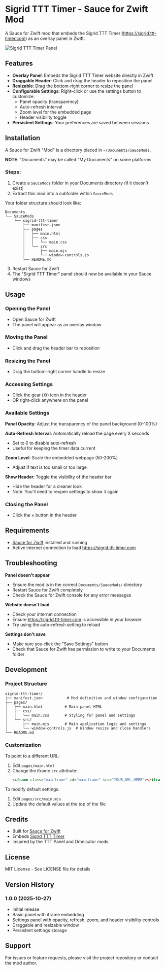 # Sigrid TTT Timer - Sauce for Zwift Mod

A Sauce for Zwift mod that embeds the Sigrid TTT Timer (https://sigrid.ttt-timer.com) as an overlay panel in Zwift.

![Sigrid TTT Timer Panel](https://via.placeholder.com/600x400?text=Sigrid+TTT+Timer+Panel)

## Features

- **Overlay Panel**: Embeds the Sigrid TTT Timer website directly in Zwift
- **Draggable Header**: Click and drag the header to reposition the panel
- **Resizable**: Drag the bottom-right corner to resize the panel
- **Configurable Settings**: Right-click or use the settings button to customize:
  - Panel opacity (transparency)
  - Auto-refresh interval
  - Zoom level for the embedded page
  - Header visibility toggle
- **Persistent Settings**: Your preferences are saved between sessions

## Installation

A Sauce for Zwift "Mod" is a directory placed in `~/Documents/SauceMods`.

**NOTE**: "Documents" may be called "My Documents" on some platforms.

### Steps:

1. Create a `SauceMods` folder in your Documents directory (if it doesn't exist)
2. Extract this mod into a subfolder within `SauceMods`

Your folder structure should look like:
```
Documents
└── SauceMods
    └── sigrid-ttt-timer
        ├── manifest.json
        ├── pages
        │   ├── main.html
        │   ├── css
        │   │   └── main.css
        │   └── src
        │       ├── main.mjs
        │       └── window-controls.js
        └── README.md
```

3. Restart Sauce for Zwift
4. The "Sigrid TTT Timer" panel should now be available in your Sauce windows

## Usage

### Opening the Panel
- Open Sauce for Zwift
- The panel will appear as an overlay window

### Moving the Panel
- Click and drag the header bar to reposition

### Resizing the Panel
- Drag the bottom-right corner handle to resize

### Accessing Settings
- Click the gear (⚙) icon in the header
- OR right-click anywhere on the panel

### Available Settings

**Panel Opacity**: Adjust the transparency of the panel background (0-100%)

**Auto-Refresh Interval**: Automatically reload the page every X seconds
- Set to 0 to disable auto-refresh
- Useful for keeping the timer data current

**Zoom Level**: Scale the embedded webpage (50-200%)
- Adjust if text is too small or too large

**Show Header**: Toggle the visibility of the header bar
- Hide the header for a cleaner look
- Note: You'll need to reopen settings to show it again

### Closing the Panel
- Click the × button in the header

## Requirements

- [Sauce for Zwift](https://www.sauce.llc/) installed and running
- Active internet connection to load https://sigrid.ttt-timer.com

## Troubleshooting

**Panel doesn't appear**
- Ensure the mod is in the correct `Documents/SauceMods/` directory
- Restart Sauce for Zwift completely
- Check the Sauce for Zwift console for any error messages

**Website doesn't load**
- Check your internet connection
- Ensure https://sigrid.ttt-timer.com is accessible in your browser
- Try using the auto-refresh setting to reload

**Settings don't save**
- Make sure you click the "Save Settings" button
- Check that Sauce for Zwift has permission to write to your Documents folder

## Development

### Project Structure
```
sigrid-ttt-timer/
├── manifest.json           # Mod definition and window configuration
├── pages/
│   ├── main.html          # Main panel HTML
│   ├── css/
│   │   └── main.css       # Styling for panel and settings
│   └── src/
│       ├── main.mjs       # Main application logic and settings
│       └── window-controls.js  # Window resize and close handlers
└── README.md
```

### Customization

To point to a different URL:
1. Edit `pages/main.html`
2. Change the iframe `src` attribute:
   ```html
   <iframe class="mainframe" id="mainframe" src="YOUR_URL_HERE"></iframe>
   ```

To modify default settings:
1. Edit `pages/src/main.mjs`
2. Update the default values at the top of the file

## Credits

- Built for [Sauce for Zwift](https://www.sauce.llc/)
- Embeds [Sigrid TTT Timer](https://sigrid.ttt-timer.com)
- Inspired by the TTT Panel and Omnicator mods

## License

MIT License - See LICENSE file for details

## Version History

### 1.0.0 (2025-10-27)
- Initial release
- Basic panel with iframe embedding
- Settings panel with opacity, refresh, zoom, and header visibility controls
- Draggable and resizable window
- Persistent settings storage

## Support

For issues or feature requests, please visit the project repository or contact the mod author.
